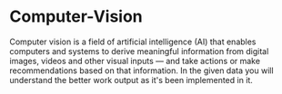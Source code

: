 # Computer-Vision
Computer vision is a field of artificial intelligence (AI) that enables computers and systems to derive meaningful information from digital images, videos and other visual inputs — and take actions or make recommendations based on that information. In the given data you will understand the better work output as it's been implemented in it.
